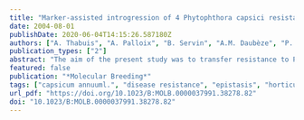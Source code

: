 ```yaml
---
title: "Marker-assisted introgression of 4 Phytophthora capsici resistance QTL alleles into a bell pepper line: validation of additive and epistatic effects"
date: 2004-08-01
publishDate: 2020-06-04T14:15:26.587180Z
authors: ["A. Thabuis", "A. Palloix", "B. Servin", "A.M. Daubèze", "P. Signoret", "F. Hospital", "V. Lefebvre"]
publication_types: ["2"]
abstract: "The aim of the present study was to transfer resistance to P. capsici alleles at four quantitative trait loci (QTLs) from a small fruited pepper into a bell pepper recipient line using markers. The marker-assisted selection program was initiated from a doubled-haploid line issued from the mapping population and involved three cycles of marker-assisted backcross (MAB). Two populations, derived by selfing the plants selected after the first selection cycle, were genotyped and evaluated phenotypically for their resistance level. The additive and epistatic effects of the four resistance factors were re-detected and validated in these populations, indicating that introgression of 4 QTLs in this MAB program was successful. A decrease of the effect for the moderate-effect QTLs and of the epistatic interaction was observed. Phenotypic evaluations of horticultural traits were performed on sample of each backcross generation. The results indicated an efficient return to the recipient phenotype using this MAB strategy."
featured: false
publication: "*Molecular Breeding*"
tags: ["capsicum annuuml.", "disease resistance", "epistasis", "horticultural traits", "marker-assisted selection", "qtl"]
url_pdf: "https://doi.org/10.1023/B:MOLB.0000037991.38278.82"
doi: "10.1023/B:MOLB.0000037991.38278.82"
---
```


